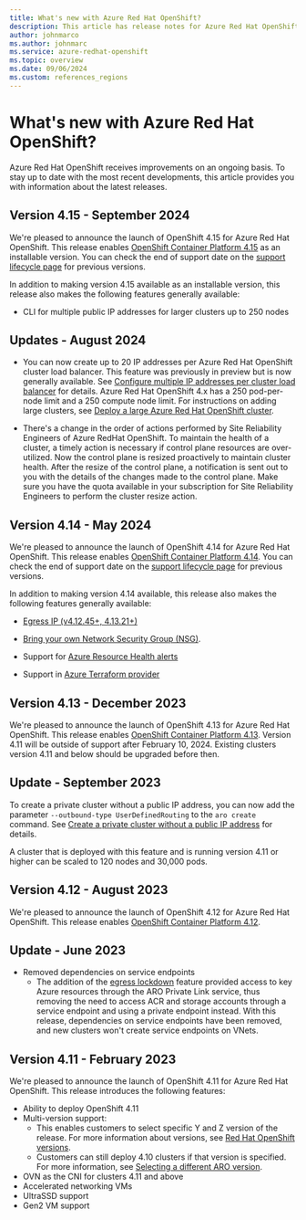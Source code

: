 ```yaml
---
title: What's new with Azure Red Hat OpenShift?
description: This article has release notes for Azure Red Hat OpenShift.
author: johnmarco
ms.author: johnmarc
ms.service: azure-redhat-openshift
ms.topic: overview
ms.date: 09/06/2024
ms.custom: references_regions
---
```


# What's new with Azure Red Hat OpenShift?

Azure Red Hat OpenShift receives improvements on an ongoing basis. To stay up to date with the most recent developments, this article provides you with information about the latest releases.

## Version 4.15 - September 2024

We're pleased to announce the launch of OpenShift 4.15 for Azure Red Hat OpenShift. This release enables [OpenShift Container Platform 4.15](https://docs.openshift.com/container-platform/4.15/welcome/index.html) as an installable version. You can check the end of support date on the [support lifecycle page](/azure/openshift/support-lifecycle) for previous versions.

In addition to making version 4.15 available as an installable version, this release also makes the following features generally available:

- CLI for multiple public IP addresses for larger clusters up to 250 nodes

## Updates - August 2024

- You can now create up to 20 IP addresses per Azure Red Hat OpenShift cluster load balancer. This feature was previously in preview but is now generally available. See [Configure multiple IP addresses per cluster load balancer](howto-multiple-ips.md) for details. Azure Red Hat OpenShift 4.x has a 250 pod-per-node limit and a 250 compute node limit. For instructions on adding large clusters, see [Deploy a large Azure Red Hat OpenShift cluster](howto-large-clusters.md).

- There's a change in the order of actions performed by Site Reliability Engineers of Azure RedHat OpenShift. To maintain the health of a cluster, a timely action is necessary if control plane resources are over-utilized. Now the control plane is resized proactively to maintain cluster health. After the resize of the control plane, a notification is sent out to you with the details of the changes made to the control plane. Make sure you have the quota available in your subscription for Site Reliability Engineers to perform the cluster resize action.

## Version 4.14 - May 2024

We're pleased to announce the launch of OpenShift 4.14 for Azure Red Hat OpenShift. This release enables [OpenShift Container Platform 4.14](https://docs.openshift.com/container-platform/4.14/welcome/index.html). You can check the end of support date on the [support lifecycle page](/azure/openshift/support-lifecycle) for previous versions.

In addition to making version 4.14 available, this release also makes the following features generally available:

- [Egress IP (v4.12.45+, 4.13.21+)](https://docs.openshift.com/container-platform/4.14/networking/ovn_kubernetes_network_provider/configuring-egress-ips-ovn.html) 

- [Bring your own Network Security Group (NSG)](/azure/openshift/howto-bring-nsg).

- Support for [Azure Resource Health alerts](/azure/openshift/howto-monitor-alerts)

- Support in [Azure Terraform provider](https://registry.terraform.io/providers/hashicorp/azurerm/latest)

## Version 4.13 - December 2023

We're pleased to announce the launch of OpenShift 4.13 for Azure Red Hat OpenShift. This release enables [OpenShift Container Platform 4.13](https://docs.openshift.com/container-platform/4.13/release_notes/ocp-4-13-release-notes.html). Version 4.11 will be outside of support after February 10, 2024.  Existing clusters version 4.11 and below should be upgraded before then.

## Update - September 2023

To create a private cluster without a public IP address, you can now add the parameter `--outbound-type UserDefinedRouting` to the `aro create` command. See [Create a private cluster without a public IP address](howto-create-private-cluster-4x.md#create-a-private-cluster-without-a-public-ip-address) for details.

A cluster that is deployed with this feature and is running version 4.11 or higher can be scaled to 120 nodes and 30,000 pods.

## Version 4.12 - August 2023

We're pleased to announce the launch of OpenShift 4.12 for Azure Red Hat OpenShift. This release enables [OpenShift Container Platform 4.12](https://docs.openshift.com/container-platform/4.12/release_notes/ocp-4-12-release-notes.html).

## Update - June 2023

- Removed dependencies on service endpoints
    - The addition of the [egress lockdown](concepts-egress-lockdown.md) feature provided access to key Azure resources through the ARO Private Link service, thus removing the need to access ACR and storage accounts through a service endpoint and using a private endpoint instead. With this release, dependencies on service endpoints have been removed, and new clusters won't create service endpoints on VNets.

## Version 4.11 - February 2023

We're pleased to announce the launch of OpenShift 4.11 for Azure Red Hat OpenShift. This release introduces the following features:

- Ability to deploy OpenShift 4.11
- Multi-version support: 
    - This enables customers to select specific Y and Z version of the release. For more information about versions, see [Red Hat OpenShift versions](support-lifecycle.md#red-hat-openshift-versions).
    - Customers can still deploy 4.10 clusters if that version is specified. For more information, see [Selecting a different ARO version](create-cluster.md#selecting-a-different-aro-version).
- OVN as the CNI for clusters 4.11 and above
- Accelerated networking VMs 
- UltraSSD support
- Gen2 VM support


